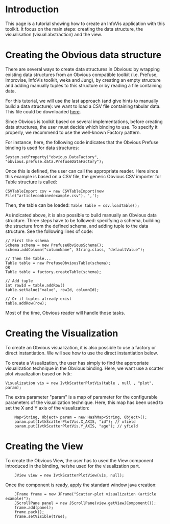 # Introduction #

This page is a tutorial showing how to create an InfoVis application with this toolkit. It focus on the main steps: creating the data structure, the visualisation (visual abstraction) and the view.


# Creating the Obvious data structure #

There are several ways to create data structures in Obvious: by wrapping existing data structures from an Obvious compatible toolkit (i.e. Prefuse, Improvise, InfoVis toolkit, weka and Jung), by creating an empty structure and adding manually tuples to this structure or by reading a file containing data.

For this tutorial, we will use the last approach (and give hints to manually build a data structure): we want to load a CSV file containing tabular data. This file could be downloaded [here](http://code.google.com/p/obvious/source/browse/trunk/obvious-example/src/main/resources/articlecombinedexample.csv).

Since Obvious is toolkit based on several implementations, before creating data structures, the user must decide which binding to use. To specify it properly, we recommend to use the well-known  Factory pattern.

For instance, here, the following code indicates that the Obvious Prefuse binding is used for data structures:

`System.setProperty("obvious.DataFactory", "obvious.prefuse.data.PrefuseDataFactory");`

Once this is defined, the user can call the appropriate reader. Here since this example is based on a CSV file, the generic Obvious CSV importer for Table structure is called:

`CSVTableImport csv = new CSVTableImport(new File("articlecombinedexample.csv"), ',');`

Then, the table can be loaded:
`Table table = csv.loadTable();`

As indicated above, it is also possible to build manually an Obvious data structure. Three steps have to be followed: specifying a schema, building the structure from the defined schema, and adding tuple to the data structure. See the following lines of code:

```
// First the schema
Schema schema = new PrefuseObviousSchema();
schema.addColumn("columnName", String.class, "defaultValue");

// Then the table...
Table table = new PrefuseObviousTable(schema);
OR
Table table = factory.createTable(schema);

// Add tuple
int rowId = table.addRow()
table.setValue("value", rowId, columnId);

// Or if tuples already exist
table.addRow(row);
```

Most of the time, Obvious reader will handle those tasks.

# Creating the Visualization #

To create an Obvious visualization, it is also possible to use a factory or direct instantiation. We will see how to use the direct instantiation below.

To create a Visualization, the user has simply to find the appropriate visualization technique in the Obvious binding. Here, we want use a scatter plot visualization based on Ivtk:

`Visualization vis = new IvtkScatterPlotVis(table , null , "plot", param);`

The extra parameter "param" is a map of parameter for the configurable parameters of the visualization technique. Here, this map has been used to set the X and Y axis of the visualization:

```
    Map<String, Object> param = new HashMap<String, Object>();
    param.put(IvtkScatterPlotVis.X_AXIS, "id"); // xfield
    param.put(IvtkScatterPlotVis.Y_AXIS, "age"); // yfield
```

# Creating the View #

To create the Obvious View, the user has to used the View component introduced in the binding, he/she used for the visualization part.

`    JView view = new IvtkScatterPlotView(vis, null);`

Once the component is ready, apply the standard window java creation:

```
    JFrame frame = new JFrame("Scatter-plot visualization (article example)");
    JScrollPane panel = new JScrollPane(view.getViewJComponent());
    frame.add(panel);
    frame.pack();
    frame.setVisible(true);
```